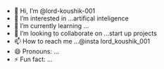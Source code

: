 - 👋 Hi, I’m @lord-koushik-001
- 👀 I’m interested in ...artifical inteligence 
- 🌱 I’m currently learning ...
- 💞️ I’m looking to collaborate on ...start up projects
- 📫 How to reach me ...@insta lord_koushik_001
- 😄 Pronouns: ...
- ⚡ Fun fact: ...

<!---
lord-koushik-001/lord-koushik-001 is a ✨ special ✨ repository because its `README.md` (this file) appears on your GitHub profile.
You can click the Preview link to take a look at your changes.
--->

